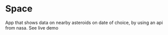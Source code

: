 # Space
App that shows data on nearby asteroids on date of choice, by using an api from nasa. 
See live demo 
